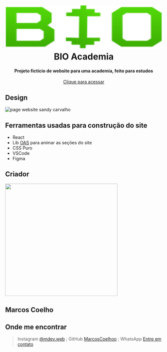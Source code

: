 <h1 align="center">
  <br>
  <a href="https://bio-academia.vercel.app/" target="_blank"><img src="./src/assets/icons/bio-logo.svg" alt="" width="500" height="140"></a>
  <br>
  BIO Academia
  <br>
</h1>

<h4 align="center">Projeto fictício de website para uma academia, feito para estudos</h4>

<p align="center">
  <a href="https://bio-academia.vercel.app/" target="_blank">Clique para acessar</a>
</p>

## Design

![page website sandy carvalho](./website-full-page.png)

## Ferramentas usadas para construção do site

- React
- Lib [OAS](https://github.com/michalsnik/aos) para animar as seções do site
- CSS Puro
- VSCode
- Figma

## Criador

<a href="https://github.com/MarcosCoelhoo" target="_blank"><img src="https://avatars.githubusercontent.com/u/101224501?v=4" alt="" width="360" height="360"></a>

<h2>Marcos Coelho</h2>

## Onde me encontrar

> Instagram [@mdev.web](https://www.instagram.com/mdev.web/) ;
> GitHub [MarcosCoelhoo](https://github.com/MarcosCoelhoo) ;
> WhatsApp [Entre em contato](https://api.whatsapp.com/send?phone=5591985426763&text=Ol%C3%A1,%20vim%20pelo%20Github!)

